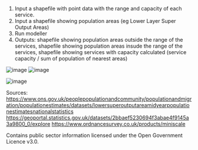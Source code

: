 1. Input a shapefile with point data with the range and capacity of each service.
2. Input a shapefile showing population areas (eg Lower Layer Super Output Areas)
3. Run modeller
4. Outputs: shapefile showing population areas outside the range of the services, shapefile showing population areas insude the range of the services, shapefile showing services with capacity calculated (service capacity / sum of population of nearest areas)

![image](https://github.com/user-attachments/assets/ed92bc3b-61c1-43b4-a0d3-6cd5c3012182)
![image](https://github.com/user-attachments/assets/db2810c1-b66c-4930-b323-7ad15f2c2088)

![image](https://github.com/user-attachments/assets/1528764d-395a-4bb6-a853-e366d7d0097a)


Sources:
https://www.ons.gov.uk/peoplepopulationandcommunity/populationandmigration/populationestimates/datasets/lowersuperoutputareamidyearpopulationestimatesnationalstatistics
https://geoportal.statistics.gov.uk/datasets/2bbaef5230694f3abae4f9145a3a9800_0/explore
https://www.ordnancesurvey.co.uk/products/miniscale


Contains public sector information licensed under the Open Government Licence v3.0.
